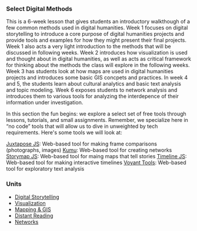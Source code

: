### Select Digital Methods

This is a 6-week lesson that gives students an introductory walkthough of a few common methods used in digital humanities. Week 1 focuses on digital storytelling to introduce a core purpose of digital humanities projects and provide tools and examples for how they might present their final projects. Week 1 also acts a very light introduction to the methods that will be discussed in following weeks. Week 2 introduces how visualization is used and thought about in digital humanities, as well as acts as critical framework for thinking about the methods the class will explore in the following weeks. Week 3 has students look at how maps are used in digital humanities projects and introduces some basic GIS concpets and practices. In week 4 and 5, the students learn about cultural analytics and basic text analysis and topic modeling. Week 6 exposes students to network analysis and introduces them to various tools for analyzing the interdepence of their information under investigation.

In this section the fun begins: we explore a select set of free tools through lessons, tutorials, and small assignments. Remember, we specialize here in “no code” tools that will allow us to dive in unweighted by tech requirements. Here's some tools we will look at:

[Juxtapose JS](https://juxtapose.knightlab.com/): Web-based tool for making frame comparisons (photographs, images)
[Kumu](https://kumu.io/): Web-based tool for creating networks
[Storymap JS](https://storymap.knightlab.com/): Web-based tool for maing maps that tell stories
[Timeline JS](https://timeline.knightlab.com/): Web-based tool for making interactive timelines
[Voyant Tools](https://voyant-tools.org/): Web-based tool for exploratory text analysis

### Units
- [Digital Storytelling](https://github.com/marist-asc/dhcourse/blob/master/select_digital_methods/week8_digital_storytelling)
- [Visualization](https://github.com/marist-asc/dhcourse/blob/master/select_digital_methods/week9_visualization)
- [Mapping & GIS](https://github.com/marist-asc/dhcourse/blob/master/select_digital_methods/week10_mapping_and_gis)
- [Distant Reading](https://github.com/marist-asc/dhcourse/blob/master/select_digital_methods/week11-12_distant_reading)
- [Networks](https://github.com/marist-asc/dhcourse/blob/master/select_digital_methods/week13_networks)
